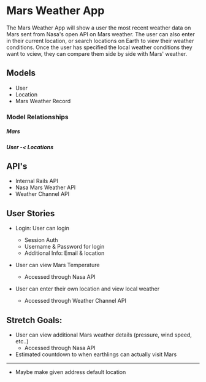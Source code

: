 # Mars Weather App

The Mars Weather App will show a user the most recent weather data on Mars sent from Nasa's open API on Mars weather. The user can also enter in their current location, or search locations on Earth to view their weather conditions. Once the user has specified the local weather conditions they want to vciew, they can compare them side by side with Mars' weather.

## Models
* User
* Location
* Mars Weather Record


### Model Relationships
##### Mars
##### User -< Locations


## API's
* Internal Rails API
* Nasa Mars Weather API
* Weather Channel API


## User Stories
* Login: User can login
    * Session Auth
    * Username & Password for login
    * Additional Info: Email & location

* User can view Mars Temperature
    * Accessed through Nasa API

* User can enter their own location and view local weather
    * Accessed through Weather Channel API


## Stretch Goals:
* User can view additional Mars weather details (pressure, wind speed, etc..)
    * Accessed through Nasa API
* Estimated countdown to when earthlings can actually visit Mars

----------------------------------------------

* Maybe make given address default location